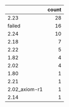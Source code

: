 |               |   count |
|:--------------|--------:|
| 2.23          |      28 |
| failed        |      16 |
| 2.24          |      10 |
| 2.18          |       7 |
| 2.22          |       5 |
| 1.82          |       4 |
| 2.02          |       4 |
| 1.80          |       1 |
| 2.21          |       1 |
| 2.02_axiom-r1 |       1 |
| 2.14          |       1 |